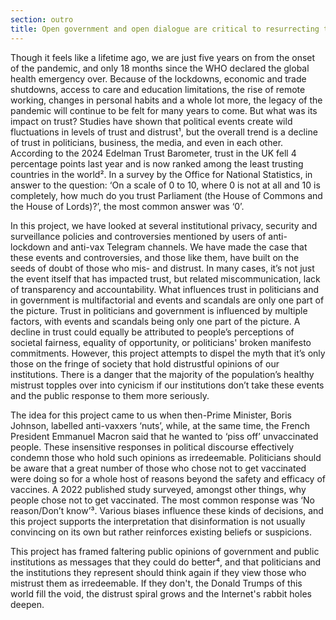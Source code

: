 ```yaml
---
section: outro
title: Open government and open dialogue are critical to resurrecting trust
---
```

Though it feels like a lifetime ago, we are just five years on from the onset of the pandemic, and only 18 months since the WHO declared the global health emergency over. Because of the lockdowns, economic and trade shutdowns, access to care and education limitations, the rise of remote working, changes in personal habits and a whole lot more, the legacy of the pandemic will continue to be felt for many years to come. But what was its impact on trust? Studies have shown that political events create wild fluctuations in levels of trust and distrust¹, but the overall trend is a decline of trust in politicians, business, the media, and even in each other. According to the 2024 Edelman Trust Barometer, trust in the UK fell 4 percentage points last year and is now ranked among the least trusting countries in the world². In a survey by the Office for National Statistics, in answer to the question: ‘On a scale of 0 to 10, where 0 is not at all and 10 is completely, how much do you trust Parliament (the House of Commons and the House of Lords)?’, the most common answer was ‘0’.

In this project, we have looked at several institutional privacy, security and surveillance policies and controversies mentioned by users of anti-lockdown and anti-vax Telegram channels. We have made the case that these events and controversies, and those like them, have built on the seeds of doubt of those who mis- and distrust. In many cases, it’s not just the event itself that has impacted trust, but related miscommunication, lack of transparency and accountability. What influences trust in politicians and in government is multifactorial and events and scandals are only one part of the picture. Trust in politicians and government is influenced by multiple factors, with events and scandals being only one part of the picture. A decline in trust could equally be attributed to people’s perceptions of societal fairness, equality of opportunity, or politicians' broken manifesto commitments. However, this project attempts to dispel the myth that it’s only those on the fringe of society that hold distrustful opinions of our institutions. There is a danger that the majority of the population’s healthy mistrust topples over into cynicism if our institutions don’t take these events and the public response to them more seriously.

The idea for this project came to us when then-Prime Minister, Boris Johnson, labelled anti-vaxxers ‘nuts’, while, at the same time, the French President Emmanuel Macron said that he wanted to ‘piss off’ unvaccinated people. These insensitive responses in political discourse effectively condemn those who hold such opinions as irredeemable. Politicians should be aware that a great number of those who chose not to get vaccinated were doing so for a whole host of reasons beyond the safety and efficacy of vaccines. A 2022 published study surveyed, amongst other things, why people chose not to get vaccinated. The most common response was ‘No reason/Don’t know’³. Various biases influence these kinds of decisions, and this project supports the interpretation that disinformation is not usually convincing on its own but rather reinforces existing beliefs or suspicions.

This project has framed faltering public opinions of government and public institutions as messages that they could do better⁴, and that politicians and the institutions they represent should think again if they view those who mistrust them as irredeemable. If they don't, the Donald Trumps of this world fill the void, the distrust spiral grows and the Internet's rabbit holes deepen.
